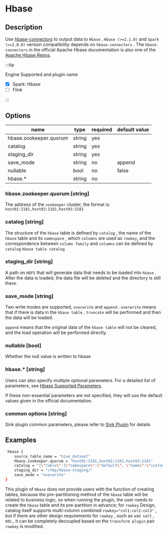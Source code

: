 # Hbase

## Description

Use [hbase-connectors](https://github.com/apache/hbase-connectors/tree/master/spark) to output data to `Hbase` , `Hbase (>=2.1.0)` and `Spark (>=2.0.0)` version compatibility depends on `hbase-connectors` . The `hbase-connectors` in the official Apache Hbase documentation is also one of the [Apache Hbase Repos](https://hbase.apache.org/book.html#repos).

:::tip

Engine Supported and plugin name

* [x] Spark: Hbase
* [ ] Flink

:::

## Options

| name                   | type   | required | default value |
|------------------------|--------| -------- |---------------|
| hbase.zookeeper.quorum | string | yes      |               |
| catalog                | string | yes      |               |
| staging_dir            | string | yes      |               |
| save_mode              | string | no       | append        |
| nullable               | bool   | no       | false         |
| hbase.*                | string | no       |               |

### hbase.zookeeper.quorum [string]

The address of the `zookeeper` cluster, the format is: `host01:2181,host02:2181,host03:2181`

### catalog [string]

The structure of the `hbase` table is defined by `catalog` , the name of the `hbase` table and its `namespace` , which `columns` are used as `rowkey`, and the correspondence between `column family` and `columns` can be defined by `catalog` `hbase table catalog`

### staging_dir [string]

A path on `HDFS` that will generate data that needs to be loaded into `hbase` . After the data is loaded, the data file will be deleted and the directory is still there.

### save_mode [string]

Two write modes are supported, `overwrite` and `append` . `overwrite` means that if there is data in the `hbase table` , `truncate` will be performed and then the data will be loaded.

`append` means that the original data of the `hbase table` will not be cleared, and the load operation will be performed directly.

### nullable [bool]

Whether the null value is written to hbase

### hbase.* [string]

Users can also specify multiple optional parameters. For a detailed list of parameters, see [Hbase Supported Parameters](https://hbase.apache.org/book.html#config.files).

If these non-essential parameters are not specified, they will use the default values given in the official documentation.

### common options [string]

Sink plugin common parameters, please refer to [Sink Plugin](common-options.md) for details

## Examples

```bash
 hbase {
    source_table_name = "hive_dataset"
    hbase.zookeeper.quorum = "host01:2181,host02:2181,host03:2181"
    catalog = "{\"table\":{\"namespace\":\"default\", \"name\":\"customer\"},\"rowkey\":\"c_custkey\",\"columns\":{\"c_custkey\":{\"cf\":\"rowkey\", \"col\":\"c_custkey\", \"type\":\"bigint\"},\"c_name\":{\"cf\":\"info\", \"col\":\"c_name\", \"type\":\"string\"},\"c_address\":{\"cf\":\"info\", \"col\":\"c_address\", \"type\":\"string\"},\"c_city\":{\"cf\":\"info\", \"col\":\"c_city\", \"type\":\"string\"},\"c_nation\":{\"cf\":\"info\", \"col\":\"c_nation\", \"type\":\"string\"},\"c_region\":{\"cf\":\"info\", \"col\":\"c_region\", \"type\":\"string\"},\"c_phone\":{\"cf\":\"info\", \"col\":\"c_phone\", \"type\":\"string\"},\"c_mktsegment\":{\"cf\":\"info\", \"col\":\"c_mktsegment\", \"type\":\"string\"}}}"
    staging_dir = "/tmp/hbase-staging/"
    save_mode = "overwrite"
}
```

This plugin of `Hbase` does not provide users with the function of creating tables, because the pre-partitioning method of the `hbase` table will be related to business logic, so when running the plugin, the user needs to create the `hbase` table and its pre-partition in advance; for `rowkey` Design, catalog itself supports multi-column combined `rowkey="col1:col2:col3"` , but if there are other design requirements for `rowkey` , such as `add salt` , etc., it can be completely decoupled based on the `transform plugin` pair `rowkey` is modified.
